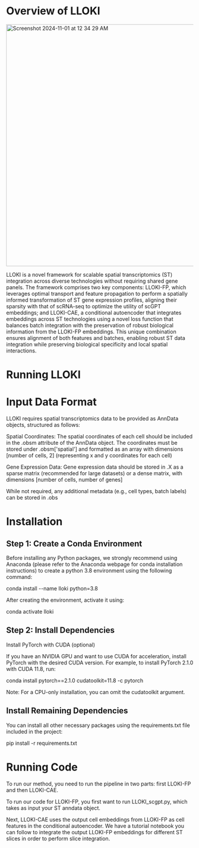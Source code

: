 # Overview of LLOKI

<img width="649" alt="Screenshot 2024-11-01 at 12 34 29 AM" src="https://github.com/user-attachments/assets/5ab3fa0f-91c7-428e-9085-25df9e1cf321">

LLOKI is a novel framework for scalable spatial transcriptomics (ST) integration across diverse technologies without requiring shared gene panels. The framework comprises two key components: 
LLOKI-FP, which leverages optimal transport and feature propagation to perform a spatially informed transformation of ST gene expression profiles, aligning their sparsity with that of scRNA-seq to optimize the utility of scGPT embeddings; and LLOKI-CAE, a conditional autoencoder that integrates embeddings across ST technologies using a novel loss function that balances batch integration with the preservation of robust biological information from the LLOKI-FP embeddings. This unique combination ensures alignment of both features and batches, enabling robust ST data integration while preserving biological specificity and local spatial interactions.

# Running LLOKI
# Input Data Format

LLOKI requires spatial transcriptomics data to be provided as AnnData objects, structured as follows:

Spatial Coordinates:
The spatial coordinates of each cell should be included in the .obsm attribute of the AnnData object.
The coordinates must be stored under .obsm['spatial'] and formatted as an array with dimensions [number of cells, 2] (representing x and y coordinates for each cell)

Gene Expression Data:
Gene expression data should be stored in .X as a sparse matrix (recommended for large datasets) or a dense matrix, with dimensions [number of cells, number of genes]

While not required, any additional metadata (e.g., cell types, batch labels) can be stored in .obs

# Installation

## Step 1: Create a Conda Environment

Before installing any Python packages, we strongly recommend using Anaconda (please refer to the Anaconda webpage for conda installation instructions) to create a python 3.8 environment using the following command:

conda install --name lloki python=3.8

After creating the environment, activate it using:

conda activate lloki

## Step 2: Install Dependencies

Install PyTorch with CUDA (optional)

If you have an NVIDIA GPU and want to use CUDA for acceleration, install PyTorch with the desired CUDA version. For example, to install PyTorch 2.1.0 with CUDA 11.8, run:

conda install pytorch==2.1.0 cudatoolkit=11.8 -c pytorch

Note: For a CPU-only installation, you can omit the cudatoolkit argument.

## Install Remaining Dependencies

You can install all other necessary packages using the requirements.txt file included in the project:

pip install -r requirements.txt

# Running Code

To run our method, you need to run the pipeline in two parts: first LLOKI-FP and then LLOKI-CAE. 

To run our code for LLOKI-FP, you first want to run LLOKI_scgpt.py, which takes as input your ST anndata object. 

Next, LLOKI-CAE uses the output cell embeddings from LLOKI-FP as cell features in the conditional autoencoder. We have a tutorial notebook you can follow to integrate the output LLOKI-FP embeddings for different ST slices in order to perform slice integration. 


